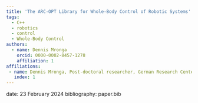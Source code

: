 ```yaml
---
title: 'The ARC-OPT Library for Whole-Body Control of Robotic Systems'
tags:
  - C++
  - robotics
  - control
  - Whole-Body Control
authors:
  - name: Dennis Mronga
    orcid: 0000-0002-8457-1278
    affiliation: 1
affiliations:
 - name: Dennis Mronga, Post-doctoral researcher, German Research Center for Artificial Intelligence (DFKI), Bremen, Germany
   index: 1
---
```

date: 23 February 2024
bibliography: paper.bib
